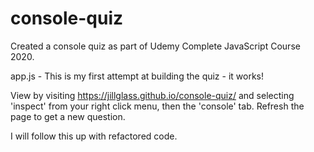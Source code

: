 # console-quiz

Created a console quiz as part of Udemy Complete JavaScript Course 2020.

app.js - This is my first attempt at building the quiz - it works! 

View by visiting https://jillglass.github.io/console-quiz/ and selecting 'inspect' from your right click menu, then the 'console' tab.  Refresh the page to get a new question.

I will follow this up with refactored code.

